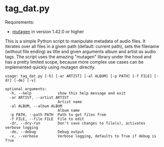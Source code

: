# tag_dat.py

Requirements:

* [mutagen](https://github.com/quodlibet/mutagen) in version 1.42.0 or higher

This is a simple Python script to manipulate metadata of audio files.
It iterates over all files in a given path (default: current path), sets the filename (without file ending) as title and given arguments album and artist as audio tags.
The script uses the amazing "mutagen" library under the hood and has a pretty limited scope, because more complex use cases can be implemented quickly using mutagen directly.

```
usage: tag_dat.py [-h] [-ar ARTIST] [-al ALBUM] [-p PATH] [-f FILE] [-dr] [-de] [-v]

optional arguments:
  -h, --help            show this help message and exit
  -ar ARTIST, --artist ARTIST
                        Artist name
  -al ALBUM, --album ALBUM
                        Album name
  -p PATH, --path PATH  Path to get files from
  -f FILE, --file FILE  File to edit
  -dr, --dry-run        Don't save changes to file(s), activates verbose logging
  -de, --debug          Debug output
  -v, --verbose         Verbose logging, defaults to True if debug is True
```

